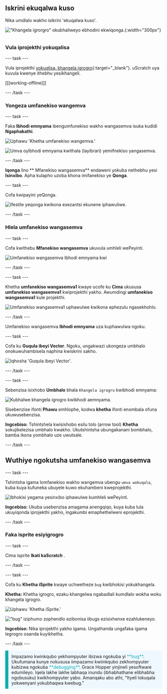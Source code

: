 ## Iskrini ekuqalwa kuso

<div style="display: flex; flex-wrap: wrap">
<div style="flex-basis: 200px; flex-grow: 1; margin-right: 15px;">
Nika umdlalo wakho isikrini 'ekuqalwa kuso'.
</div>
<div>

!["Khangela igrorgro" okubhaliweyo ebhodini ekwiqonga.](images/start-screen.png){:width="300px"}

</div>
</div>

### Vula iprojekthi yokuqalisa

--- task ---

Vula iprojekthi [yokuqlisa, khangela igrogro](https://scratch.mit.edu/projects/582214723/editor){:target="_blank"}. uScratch uya kuvula kwenye ithebhu yesikhangeli.

[[[working-offline]]]

--- /task ---

### Yongeza umfanekiso wangemva

--- task ---

Faka  **Ibhodi emnyama** ibengumfunekiso wakho wangasemva isuka kudidi **Ngaphakathi**.

![Uphawu 'Khetha umfanekiso wangemva.'](images/backdrop-button.png)

![Umva oyIbhodi emnyama kwithala (layibrari) yemifnekiso yangasemva.](images/chalkboard.png)

--- /task ---

**Iqonga** lino ** Mfanekiso wangasemva** endaweni yokuba nethebhu yesi **Isinxibo**. Apha kulapho uzoba khona imifanekiso ye **Qonga**.

--- task ---

Cofa kwipayini yeQonga.

![Ifestile yeqonga kwikona esezantsi ekunene iphawuliwe.](images/stage-pane.png)

--- /task ---

### Hlela umfanekiso wangasemva

--- task ---

Cofa kwithebu  **Mfanekiso wangasemva** ukuvula umhleli wePeyinti.

![Umfanekiso wangasemva Ibhodi emnyama kwi](images/chalkboard-paint.png)

--- /task ---

--- task ---

Khetha **umfanekiso wangasemva1** kwaye ucofe ku **Cima**  ukususa **umfanekiso wangasemva1** kwiprojekthi yakho. Awumdingi **umfanekiso wangasemva1** kule projekthi.

![Umfanekiso wangasemva1 uphawulwe kwikona ephezulu ngasekhohlo.](images/delete-backdrop1.png)

--- /task ---

Umfanekiso wangasemva **Ibhodi emnyama** uza kuphawulwa ngoku.

--- task ---

Cofa ku **Guqula ibeyi Vector**. Ngoku, ungakwazi ukongeza umbhalo onokuwuhambisela naphina kwiskrini sakho.

![Iqhosha 'Guqula ibeyi Vector'.](images/vector-button.png)

--- /task ---

--- task ---

Sebenzisa isixhobo **Umbhalo**  bhala `Khangela igrogro` kwibhodi emnyama:

![Kubhalwe khangela igrogro kwibhodi aemnyama.](images/chalkboard-text.png)

Sisebenzise ifonti **Phawu**  emhlophe, kodwa **khetha** ifonti enombala ofuna ukuwusebenzisa.

**Ingcebiso:** Tshintshela kwisixhobo esilu tolo (arrow tool) **Khetha** sokujikelezisa umbhalo kwakho. Ukutshintsha ubungakanani bombhalo, bamba ikona yombhalo uze uwutsale.

--- /task ---

## Wuthiye ngokutsha umfanekiso wangasemva

--- task ---

Tshintsha igama lomfanekiso wakho wangemva ubengu `umva wokuqala`, kuba kuya kufuneka ubuyele kuwo ekuhambeni kweprojekthi.

![Ibhokisi yegama yesinxibo iphawulwe kumhleli wePeyinti.](images/start-screen-name.png)

**Ingcebiso:** Ukuba usebenzisa amagama anengqiqo, kuya kuba lula ukuyiqonda iprojekthi yakho, ingakumbi emaphethelweni eprojekthi.

--- /task ---

### Faka isprite esiyigrogro

--- task ---

Cima isprite **Ikati kaScratch** .

--- /task ---

--- task ---

Cofa ku **Khetha iSprite** kwaye uchwetheze `bug` kwibhokisi yokukhangela.

**Khetha:** Khetha igrogro, ezaku khangelwa ngabadlali kumdlalo wokha woku khangela igrogro.

![Uphawu 'Khetha iSprite.'](images/sprite-button.png)

!["bug" iziphumo zophendlo ezibonisa iibugs ezisixhenxe ezahlukeneyo.](images/bug-search.png)

**Ingcebiso:** Nika iprojekthi yakho igama. Ungathanda ungafaka igama legrogro osanda kuyikhetha.

--- /task ---

<p style="border-left: solid; border-width:10px; border-color: #0faeb0; background-color: aliceblue; padding: 10px;">
Impazamo kwinkqubo yekhompyuter ibizwa ngokuba yi <span style="color: #0faeb0">**bug**</span>. Ukufumana kunye nokususa iimpazamo kwiinkqubo zekhompyuter kubizwa ngokuba <span style="color: #0faeb0">**debugging**</span>. Grace Hopper yinjineli yesoftware edumileyo. Iqela lakhe lakhe labhaqa inundu (ibhabhathane elibhabha ngobusuku) kwikhompyuter yabo. Amanqaku abo athi, "Ityeli lokuqala yokwenyani yokubhaqwa kwebug."
</p>


